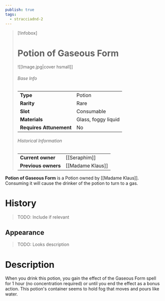 ```yaml
---
publish: true
tags:
  - stracciadnd-2
---
```

> [!infobox]  
> # Potion of Gaseous Form
> ![[Image.jpg|cover hsmall]]
> ###### Base Info
> | | |
> |---|---|
> | **Type** | Potion |
> | **Rarity** | Rare |
> | **Slot** | Consumable |
> | **Materials** | Glass, foggy liquid |
> | **Requires Attunement** | No |
> ###### Historical Information
> | | |
> |---|---|
> | **Current owner** | [[Seraphim]] |
> | **Previous owners** | [[Madame Klaus]] |

**Potion of Gaseous Form** is a Potion owned by [[Madame Klaus]]. Consuming it will cause the drinker of the potion to turn to a gas.
# History
> TODO: Include if relevant
## Appearance
> TODO: Looks description
# Description
When you drink this potion, you gain the effect of the Gaseous Form spell for 1 hour (no concentration required) or until you end the effect as a bonus action. This potion's container seems to hold fog that moves and pours like water.